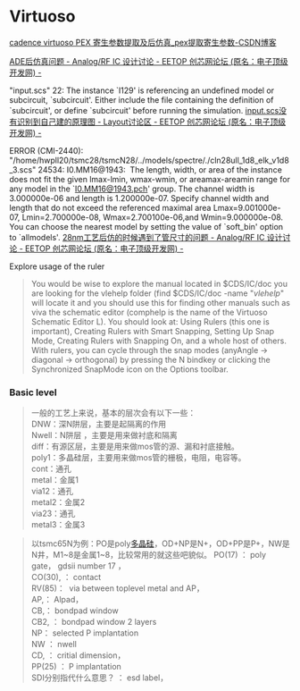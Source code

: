 # Virtuoso
[cadence virtuoso PEX 寄生参数提取及后仿真\_pex提取寄生参数-CSDN博客](https://blog.csdn.net/weixin_42221495/article/details/134474216)

[ADE后仿真问题 - Analog/RF IC 设计讨论 - EETOP 创芯网论坛 (原名：电子顶级开发网) -](https://bbs.eetop.cn/thread-322566-1-1.html)


"input.scs" 22: The instance \`I129' is referencing an undefined model or subcircuit, \`subcircuit\'. Either include the file containing the definition of \`subcircuit\', or define \`subcircuit\' before running the simulation.
[input.scs没有识别到自己建的原理图 - Layout讨论区 - EETOP 创芯网论坛 (原名：电子顶级开发网) -](https://bbs.eetop.cn/thread-974206-1-1.html)

ERROR (CMI-2440): "/home/hwpll20/tsmc28/tsmcN28/../models/spectre/./cln28ull_1d8_elk_v1d8_3.scs" 24534: I0.MM16@1943:  The length, width, or area of the instance does not fit the given lmax-lmin, wmax-wmin, or areamax-areamin range for any model in the \`[I0.MM16@1943.pch](mailto:I0.MM16@1943.pch)\' group. The channel width is 3.000000e-06 and length is 1.200000e-07. Specify channel width and length that do not exceed the referenced maximal area Lmax=9.001000e-07, Lmin=2.700000e-08, Wmax=2.700100e-06,and Wmin=9.000000e-08. You can choose the nearest model by setting the value of \`soft_bin\' option to \`allmodels\'.
[28nm工艺后仿的时候遇到了管尺寸的问题 - Analog/RF IC 设计讨论 - EETOP 创芯网论坛 (原名：电子顶级开发网) -](https://bbs.eetop.cn/thread-907686-1-1.html)



Explore usage of the ruler
>You would be wise to explore the manual located in $CDS/IC/doc you are looking for the vlehelp folder (find $CDS/IC/doc -name "*vlehelp*" will locate it and you should use this for finding other manuals such as viva the schematic editor (comphelp is the name of the Virtuoso Schematic Editor L). You should look at: Using Rulers (this one is important), Creating Rulers with Smart Snapping, Setting Up Snap Mode, Creating Rulers with Snapping On, and a whole host of others. With rulers, you can cycle through the snap modes (anyAngle -> diagonal -> orthogonal) by pressing the N bindkey or clicking the Synchronized SnapMode icon on the Options toolbar.
### Basic level
>一般的工艺上来说，基本的层次会有以下一些：  
DNW：深N阱层，主要是起隔离的作用  
Nwell：N阱层 ，主要是用来做衬底和隔离  
diff：有源区层，主要是用来做mos管的源、漏和衬底接触。  
poly1：多晶硅层，主要用来做mos管的栅极，电阻，电容等。  
cont：通孔  
metal：金属1  
via12：通孔  
metal2：金属2  
via23：通孔  
metal3：金属3

>以tsmc65N为例：PO是poly[多晶硅](https://zhidao.baidu.com/search?word=%E5%A4%9A%E6%99%B6%E7%A1%85&fr=iknow_pc_qb_highlight)，OD+NP是N+，OD+PP是P+，NW是N井，M1~8是金属1~8，比较常用的就这些吧貌似。
>PO(17) ： poly gate， gdsii number 17 ，  
CO(30), ： contact  
RV(85)：  via between toplevel metal and AP，  
AP,： Alpad，  
CB,： bondpad window  
CB2, ： bondpad window 2 layers  
NP： selected P implantation  
NW ： nwell  
CD, ： critial dimension，  
PP(25) ： P implantation  
SDI分别指代什么意思？ ： esd label，
